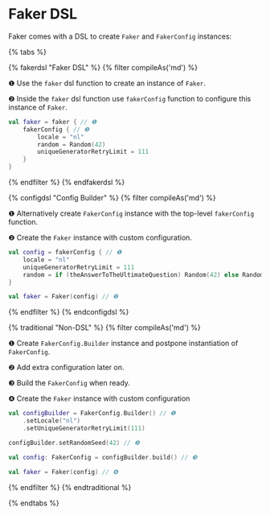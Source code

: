 ---
---

# Faker DSL

Faker comes with a DSL to create `Faker` and `FakerConfig` instances:

{% tabs %}

{% fakerdsl "Faker DSL" %} {% filter compileAs('md') %}

❶ Use the `faker` dsl function to create an instance of `Faker`.

❷ Inside the `faker` dsl function use `fakerConfig` function to configure this instance of `Faker`.

```kotlin
val faker = faker { // ❶
    fakerConfig { // ❷
        locale = "nl"
        random = Random(42)
        uniqueGeneratorRetryLimit = 111
    }
}
```

{% endfilter %} {% endfakerdsl %}

{% configdsl "Config Builder" %} {% filter compileAs('md') %}

❶ Alternatively create `FakerConfig` instance with the top-level `fakerConfig` function.

❷ Create the `Faker` instance with custom configuration.

```kotlin
val config = fakerConfig { // ❶
    locale = "nl"
    uniqueGeneratorRetryLimit = 111
    random = if (theAnswerToTheUltimateQuestion) Random(42) else Random()
}

val faker = Faker(config) // ❷
```

{% endfilter %} {% endconfigdsl %}

{% traditional "Non-DSL" %} {% filter compileAs('md') %}

❶ Create `FakerConfig.Builder` instance and postpone instantiation of `FakerConfig`.

❷ Add extra configuration later on.

❸ Build the `FakerConfig` when ready.

❹ Create the `Faker` instance with custom configuration

```kotlin
val configBuilder = FakerConfig.Builder() // ❶
    .setLocale("nl")
    .setUniqueGeneratorRetryLimit(111)

configBuilder.setRandomSeed(42) // ❷

val config: FakerConfig = configBuilder.build() // ❸

val faker = Faker(config) // ❹
```

{% endfilter %} {% endtraditional %}

{% endtabs %}

